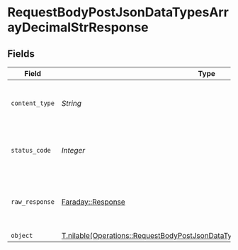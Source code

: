 # RequestBodyPostJsonDataTypesArrayDecimalStrResponse


## Fields

| Field                                                                                                                                                                | Type                                                                                                                                                                 | Required                                                                                                                                                             | Description                                                                                                                                                          |
| -------------------------------------------------------------------------------------------------------------------------------------------------------------------- | -------------------------------------------------------------------------------------------------------------------------------------------------------------------- | -------------------------------------------------------------------------------------------------------------------------------------------------------------------- | -------------------------------------------------------------------------------------------------------------------------------------------------------------------- |
| `content_type`                                                                                                                                                       | *String*                                                                                                                                                             | :heavy_check_mark:                                                                                                                                                   | HTTP response content type for this operation                                                                                                                        |
| `status_code`                                                                                                                                                        | *Integer*                                                                                                                                                            | :heavy_check_mark:                                                                                                                                                   | HTTP response status code for this operation                                                                                                                         |
| `raw_response`                                                                                                                                                       | [Faraday::Response](https://www.rubydoc.info/gems/faraday/Faraday/Response)                                                                                          | :heavy_minus_sign:                                                                                                                                                   | Raw HTTP response; suitable for custom response parsing                                                                                                              |
| `object`                                                                                                                                                             | [T.nilable(Operations::RequestBodyPostJsonDataTypesArrayDecimalStrResponseBody)](../../models/operations/requestbodypostjsondatatypesarraydecimalstrresponsebody.md) | :heavy_minus_sign:                                                                                                                                                   | OK                                                                                                                                                                   |